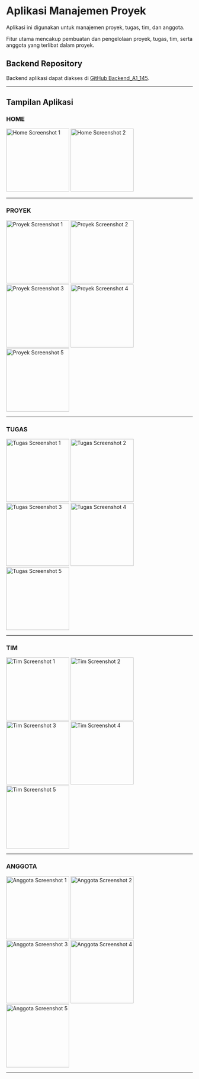 # Aplikasi Manajemen Proyek

Aplikasi ini digunakan untuk manajemen proyek, tugas, tim, dan anggota.

Fitur utama mencakup pembuatan dan pengelolaan proyek, tugas, tim, serta anggota yang terlibat dalam proyek.

## Backend Repository

Backend aplikasi dapat diakses di [GitHub Backend_A1_145](https://github.com/nrismawardah/Backend_A1_145.git).

---

## **Tampilan Aplikasi**

### **HOME**

<img width="170" alt="Home Screenshot 1" src="https://github.com/user-attachments/assets/aa65d01f-cfa1-468d-8eed-e77e3fb13cd7" />
<img width="170" alt="Home Screenshot 2" src="https://github.com/user-attachments/assets/6cedc74a-228c-49d9-9aa2-e55a53fcc968" />

---

### **PROYEK**

<img width="170" alt="Proyek Screenshot 1" src="https://github.com/user-attachments/assets/bd9c8723-c423-4be4-b773-e4e059f15284" />
<img width="170" alt="Proyek Screenshot 2" src="https://github.com/user-attachments/assets/faa52158-e748-4e64-b7c3-efc262541164" />
<img width="170" alt="Proyek Screenshot 3" src="https://github.com/user-attachments/assets/920d6743-b975-44c0-947d-e94a7e3a4e89" />
<img width="170" alt="Proyek Screenshot 4" src="https://github.com/user-attachments/assets/b87ebdaf-ea2f-4cea-aebd-8fb527d38a49" />
<img width="170" alt="Proyek Screenshot 5" src="https://github.com/user-attachments/assets/878ae9c8-0dcb-4566-a11f-6391a871b75c" />

---

### **TUGAS**

<img width="170" alt="Tugas Screenshot 1" src="https://github.com/user-attachments/assets/04c999f4-f218-4404-b499-9fea2d7b09ea" />
<img width="170" alt="Tugas Screenshot 2" src="https://github.com/user-attachments/assets/46bc4995-ff86-4ae8-8201-d29ee6a7b3bb" />
<img width="170" alt="Tugas Screenshot 3" src="https://github.com/user-attachments/assets/2cfe3ebe-07bb-42e5-a02d-a78648aafafa" />
<img width="170" alt="Tugas Screenshot 4" src="https://github.com/user-attachments/assets/03e5f347-f0c1-4c6b-9f3d-4491ca1f7ad1" />
<img width="170" alt="Tugas Screenshot 5" src="https://github.com/user-attachments/assets/fcf3543b-6c30-49a8-8ee3-8b99c4a1dd45" />

---

### **TIM**

<img width="170" alt="Tim Screenshot 1" src="https://github.com/user-attachments/assets/ea051e40-169f-4e19-b127-3f6456df7339" />
<img width="170" alt="Tim Screenshot 2" src="https://github.com/user-attachments/assets/4f4daa0f-dfee-446c-93c6-c9f709958ecd" />
<img width="170" alt="Tim Screenshot 3" src="https://github.com/user-attachments/assets/8c723de2-dab5-45e1-93e2-bcdcc30de346" />
<img width="170" alt="Tim Screenshot 4" src="https://github.com/user-attachments/assets/04a43f94-859f-44f1-998f-c678f64a3820" />
<img width="170" alt="Tim Screenshot 5" src="https://github.com/user-attachments/assets/32eafb4b-c307-482c-895a-add26240007b" />

---

### **ANGGOTA**

<img width="170" alt="Anggota Screenshot 1" src="https://github.com/user-attachments/assets/5842e33a-2187-4ae5-9f1e-a0db24a9a553" />
<img width="170" alt="Anggota Screenshot 2" src="https://github.com/user-attachments/assets/3ad46924-db03-4a3f-9e70-5610d6946e78" />
<img width="170" alt="Anggota Screenshot 3" src="https://github.com/user-attachments/assets/7b9c1aea-b686-4828-a227-9e342be07024" />
<img width="170" alt="Anggota Screenshot 4" src="https://github.com/user-attachments/assets/bbe21954-1fa7-4085-b325-c1ee6aa7feb5" />
<img width="170" alt="Anggota Screenshot 5" src="https://github.com/user-attachments/assets/af8bb644-bbca-4346-8a95-e88fd9a2900d" />

---

